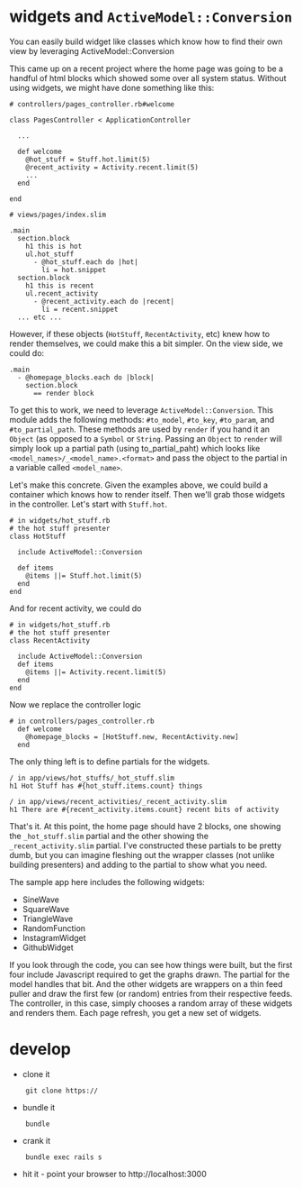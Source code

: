 # widgets and `ActiveModel::Conversion`

You can easily build widget like classes which know how to find their own view by leveraging ActiveModel::Conversion

This came up on a recent project where the home page was going to be a handful of html blocks which showed some over all system status.  Without using widgets, we might have done something like this:

```
# controllers/pages_controller.rb#welcome

class PagesController < ApplicationController

  ...

  def welcome
    @hot_stuff = Stuff.hot.limit(5)
    @recent_activity = Activity.recent.limit(5)
    ...
  end

end
```
```
# views/pages/index.slim

.main
  section.block
    h1 this is hot
    ul.hot_stuff  
      - @hot_stuff.each do |hot|
        li = hot.snippet
  section.block
    h1 this is recent
    ul.recent_activity
      - @recent_activity.each do |recent|
        li = recent.snippet
  ... etc ...
```

However, if these objects (`HotStuff`, `RecentActivity`, etc) knew how to render themselves, we could make this a bit simpler.  On the view side, we could do:

```
.main
  - @homepage_blocks.each do |block|
    section.block
      == render block
```

To get this to work, we need to leverage `ActiveModel::Conversion`.  This module adds the following methods: `#to_model`, `#to_key`, `#to_param`, and `#to_partial_path`.  These methods are used by `render` if you hand it an `Object` (as opposed to a `Symbol` or `String`.  Passing an `Object` to `render` will simply look up a partial path (using to_partial_paht) which looks like `<model_names>/_<model_name>.<format>` and pass the object to the partial in a variable called `<model_name>`.

Let's make this concrete.  Given the examples above, we could build a container which knows how to render itself.  Then we'll grab those widgets in the controller.  Let's start with `Stuff.hot`.

```
# in widgets/hot_stuff.rb
# the hot stuff presenter
class HotStuff

  include ActiveModel::Conversion

  def items
    @items ||= Stuff.hot.limit(5)
  end
end
```

And for recent activity, we could do

```
# in widgets/hot_stuff.rb
# the hot stuff presenter
class RecentActivity

  include ActiveModel::Conversion
  def items
    @items ||= Activity.recent.limit(5)
  end
end

```

Now we replace the controller logic
```
# in controllers/pages_controller.rb
  def welcome
    @homepage_blocks = [HotStuff.new, RecentActivity.new]
  end
```

The only thing left is to define partials for the widgets.  
```
/ in app/views/hot_stuffs/_hot_stuff.slim
h1 Hot Stuff has #{hot_stuff.items.count} things
```
```
/ in app/views/recent_activities/_recent_activity.slim
h1 There are #{recent_activity.items.count} recent bits of activity
```

That's it.  At this point, the home page should have 2 blocks, one showing the `_hot_stuff.slim` partial and the other showing the `_recent_activity.slim` partial.  I've constructed these partials to be pretty dumb, but you can imagine fleshing out the wrapper classes (not unlike building presenters) and adding to the partial to show what you need.

The sample app here includes the following widgets:

* SineWave
* SquareWave
* TriangleWave
* RandomFunction
* InstagramWidget
* GithubWidget

If you look through the code, you can see how things were built, but the first four include Javascript required to get the graphs drawn.  The partial for the model handles that bit.  And the other widgets are wrappers on a thin feed puller and draw the first few (or random) entries from their respective feeds.  The controller, in this case, simply chooses a random array of these widgets and renders them.  Each page refresh, you get a new set of widgets.

# develop

* clone it
```
    git clone https://
```
* bundle it
```
    bundle
```
* crank it
```
    bundle exec rails s
```
* hit it - point your browser to http://localhost:3000


